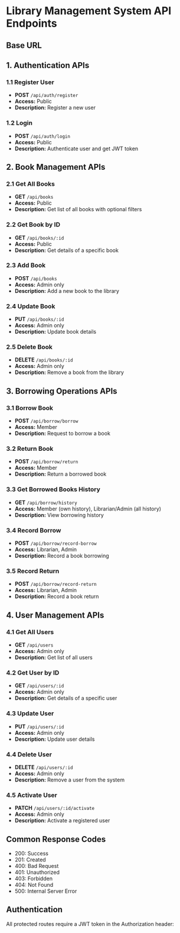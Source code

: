 # Library Management System API Endpoints

## Base URL

## 1. Authentication APIs

### 1.1 Register User

- **POST** `/api/auth/register`
- **Access:** Public
- **Description:** Register a new user

### 1.2 Login

- **POST** `/api/auth/login`
- **Access:** Public
- **Description:** Authenticate user and get JWT token

## 2. Book Management APIs

### 2.1 Get All Books

- **GET** `/api/books`
- **Access:** Public
- **Description:** Get list of all books with optional filters

### 2.2 Get Book by ID

- **GET** `/api/books/:id`
- **Access:** Public
- **Description:** Get details of a specific book

### 2.3 Add Book

- **POST** `/api/books`
- **Access:** Admin only
- **Description:** Add a new book to the library

### 2.4 Update Book

- **PUT** `/api/books/:id`
- **Access:** Admin only
- **Description:** Update book details

### 2.5 Delete Book

- **DELETE** `/api/books/:id`
- **Access:** Admin only
- **Description:** Remove a book from the library

## 3. Borrowing Operations APIs

### 3.1 Borrow Book

- **POST** `/api/borrow/borrow`
- **Access:** Member
- **Description:** Request to borrow a book

### 3.2 Return Book

- **POST** `/api/borrow/return`
- **Access:** Member
- **Description:** Return a borrowed book

### 3.3 Get Borrowed Books History

- **GET** `/api/borrow/history`
- **Access:** Member (own history), Librarian/Admin (all history)
- **Description:** View borrowing history

### 3.4 Record Borrow

- **POST** `/api/borrow/record-borrow`
- **Access:** Librarian, Admin
- **Description:** Record a book borrowing

### 3.5 Record Return

- **POST** `/api/borrow/record-return`
- **Access:** Librarian, Admin
- **Description:** Record a book return

## 4. User Management APIs

### 4.1 Get All Users

- **GET** `/api/users`
- **Access:** Admin only
- **Description:** Get list of all users

### 4.2 Get User by ID

- **GET** `/api/users/:id`
- **Access:** Admin only
- **Description:** Get details of a specific user

### 4.3 Update User

- **PUT** `/api/users/:id`
- **Access:** Admin only
- **Description:** Update user details

### 4.4 Delete User

- **DELETE** `/api/users/:id`
- **Access:** Admin only
- **Description:** Remove a user from the system

### 4.5 Activate User

- **PATCH** `/api/users/:id/activate`
- **Access:** Admin only
- **Description:** Activate a registered user

## Common Response Codes

- 200: Success
- 201: Created
- 400: Bad Request
- 401: Unauthorized
- 403: Forbidden
- 404: Not Found
- 500: Internal Server Error

## Authentication

All protected routes require a JWT token in the Authorization header:
